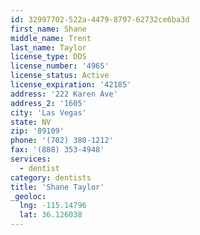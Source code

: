 ```yaml
---
id: 32997702-522a-4479-8797-62732ce6ba3d
first_name: Shane
middle_name: Trent
last_name: Taylor
license_type: DDS
license_number: '4965'
license_status: Active
license_expiration: '42185'
address: '222 Karen Ave'
address_2: '1605'
city: 'Las Vegas'
state: NV
zip: '89109'
phone: '(702) 380-1212'
fax: '(888) 353-4948'
services:
  - dentist
category: dentists
title: 'Shane Taylor'
_geoloc:
  lng: -115.14796
  lat: 36.126038
---
```

